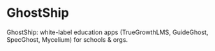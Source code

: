 # GhostShip
GhostShip: white-label education apps (TrueGrowthLMS, GuideGhost, SpecGhost, Mycelium) for schools &amp; orgs.
